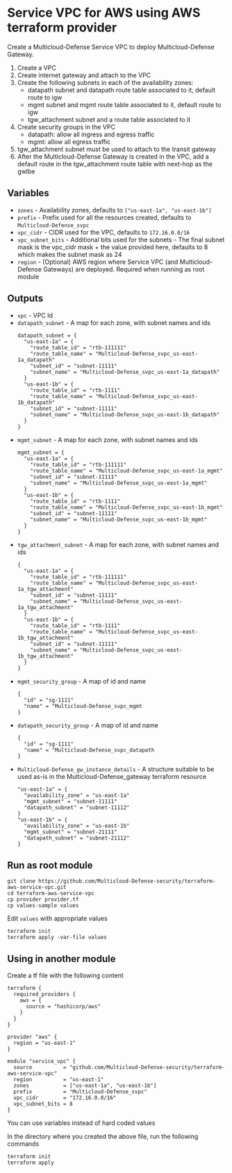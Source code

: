 # Service VPC for AWS using AWS terraform provider

Create a Multicloud-Defense Service VPC to deploy Multicloud-Defense Gateway.

1. Create a VPC
1. Create internet gateway and attach to the VPC
1. Create the following subnets in each of the availability zones:
    * datapath subnet and datapath route table associated to it, default route to igw
    * mgmt subnet and mgmt route table associated to it, default route to igw
    * tgw_attachment subnet and a route table associated to it
1. Create security groups in the VPC
    * datapath: allow all ingress and egress traffic
    * mgmt: allow all egress traffic
1. tgw_attachment subnet must be used to attach to the transit gateway
1. After the Multicloud-Defense Gateway is created in the VPC, add a default route in the tgw_attachment route table with next-hop as the gwlbe


## Variables
* `zones` - Availability zones, defaults to `["us-east-1a", "us-east-1b"]`
* `prefix` - Prefix used for all the resources created, defaults to `Multicloud-Defense_svpc`
* `vpc_cidr` - CIDR used for the VPC, defaults to `172.16.0.0/16`
* `vpc_subnet_bits` - Additional bits used for the subnets - The final subnet mask is the vpc_cidr mask + the value provided here, defaults to 8 which makes the subnet mask as 24
* `region` - (Optional) AWS region where Service VPC (and Multicloud-Defense Gateways) are deployed. Required when running as root module

## Outputs
* `vpc` - VPC Id
* `datapath_subnet` - A map for each zone, with subnet names and ids
    ```
    datapath_subnet = {
      "us-east-1a" = {
        "route_table_id" = "rtb-111111"
        "route_table_name" = "Multicloud-Defense_svpc_us-east-1a_datapath"
        "subnet_id" = "subnet-11111"
        "subnet_name" = "Multicloud-Defense_svpc_us-east-1a_datapath"
      }
      "us-east-1b" = {
        "route_table_id" = "rtb-1111"
        "route_table_name" = "Multicloud-Defense_svpc_us-east-1b_datapath"
        "subnet_id" = "subnet-11111"
        "subnet_name" = "Multicloud-Defense_svpc_us-east-1b_datapath"
      }
    }
    ```
* `mgmt_subnet` - A map for each zone, with subnet names and ids
    ```
    mgmt_subnet = {
      "us-east-1a" = {
        "route_table_id" = "rtb-111111"
        "route_table_name" = "Multicloud-Defense_svpc_us-east-1a_mgmt"
        "subnet_id" = "subnet-11111"
        "subnet_name" = "Multicloud-Defense_svpc_us-east-1a_mgmt"
      }
      "us-east-1b" = {
        "route_table_id" = "rtb-1111"
        "route_table_name" = "Multicloud-Defense_svpc_us-east-1b_mgmt"
        "subnet_id" = "subnet-11111"
        "subnet_name" = "Multicloud-Defense_svpc_us-east-1b_mgmt"
      }
    }
    ```
* `tgw_attachment_subnet` - A map for each zone, with subnet names and ids
    ```
    {
      "us-east-1a" = {
        "route_table_id" = "rtb-111111"
        "route_table_name" = "Multicloud-Defense_svpc_us-east-1a_tgw_attachment"
        "subnet_id" = "subnet-11111"
        "subnet_name" = "Multicloud-Defense_svpc_us-east-1a_tgw_attachment"
      }
      "us-east-1b" = {
        "route_table_id" = "rtb-1111"
        "route_table_name" = "Multicloud-Defense_svpc_us-east-1b_tgw_attachment"
        "subnet_id" = "subnet-11111"
        "subnet_name" = "Multicloud-Defense_svpc_us-east-1b_tgw_attachment"
      }
    }
    ```
* `mgmt_security_group` - A map of id and name
    ```
    {
      "id" = "sg-1111"
      "name" = "Multicloud-Defense_svpc_mgmt
    }
    ```
* `datapath_security_group` - A map of id and name
    ```
    {
      "id" = "sg-1111"
      "name" = "Multicloud-Defense_svpc_datapath
    }
    ```
* `Multicloud-Defense_gw_instance_details` - A structure suitable to be used as-is in the Multicloud-Defense_gateway terraform resource
    ```
    "us-east-1a" = {
      "availability_zone" = "us-east-1a"
      "mgmt_subnet" = "subnet-11111"
      "datapath_subnet" = "subnet-11112"
    }
    "us-east-1b" = {
      "availability_zone" = "us-east-1b"
      "mgmt_subnet" = "subnet-21111"
      "datapath_subnet" = "subnet-21112"
    }
    ```

## Run as root module

```
git clone https://github.com/Multicloud-Defense-security/terraform-aws-service-vpc.git
cd terraform-aws-service-vpc
cp provider provider.tf
cp values-sample values
```

Edit `values` with appropriate values

```
terraform init
terraform apply -var-file values
```

## Using in another module

Create a tf file with the following content

```hcl
terraform {
  required_providers {
    aws = {
      source = "hashicorp/aws"
    }
  }
}

provider "aws" {
  region = "us-east-1"
}

module "service_vpc" {
  source          = "github.com/Multicloud-Defense-security/terraform-aws-service-vpc"
  region          = "us-east-1"
  zones           = ["us-east-1a", "us-east-1b"]
  prefix          = "Multicloud-Defense_svpc"
  vpc_cidr        = "172.16.0.0/16"
  vpc_subnet_bits = 8
}
```

You can use variables instead of hard coded values

In the directory where you created the above file, run the following commands

```
terraform init
terraform apply
```
